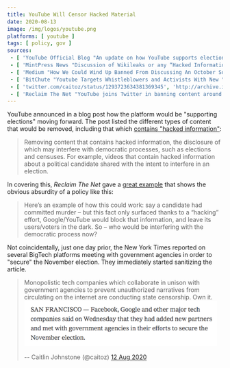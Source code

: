 ```yaml
---
title: YouTube Will Censor Hacked Material
date: 2020-08-13
image: /img/logos/youtube.png
platforms: [ youtube ]
tags: [ policy, gov ]
sources:
 - [ 'YouTube Official Blog "An update on how YouTube supports elections" by Leslie Miller (13 Aug 2020)', 'http://archive.is/Yfqg9' ]
 - [ 'MintPress News "Discussion of Wikileaks or any “Hacked Information” Banned Under New YouTube Rules" by Alan Macleod (14 Aug 2020)', 'http://archive.is/IyH3V' ]
 - [ 'Medium "How We Could Wind Up Banned From Discussing An October Surprise On Social Media This Election" by Caitlin Johnstone (15 Aug 2020)', 'http://archive.is/6sUYN' ]
 - [ 'BitChute "Youtube Targets Whistleblowers and Activists With New "Hacked" Material TOS" by Styxhexenhammer666 (15 Aug 2020)', 'https://www.bitchute.com/video/e2fH9V8EcTI/' ]
 - [ 'twitter.com/caitoz/status/1293723634381369345', 'http://archive.is/hlU0g' ]
 - [ 'Reclaim The Net "YouTube joins Twitter in banning content around "hacked" material in the run up to the election" by Didi Rankovic (17 Aug 2020)', 'http://archive.is/Ow4CD' ]
---
```


YouTube announced in a blog post how the platform would be "supporting
elections" moving forward. The post listed the different types of content that
would be removed, including that which [contains "hacked
information"](http://archive.is/Yfqg9#selection-1153.0-1153.279):
> Removing content that contains hacked information, the disclosure of which
> may interfere with democratic processes, such as elections and censuses. For
> example, videos that contain hacked information about a political candidate
> shared with the intent to interfere in an election.

In covering this, _Reclaim The Net_ gave a [great
example](http://archive.is/Ow4CD#selection-425.0-425.286) that shows the
obvious absurdity of a policy like this:
> Here’s an example of how this could work: say a candidate had committed
> murder – but this fact only surfaced thanks to a “hacking” effort,
> Google/YouTube would block that information, and leave its users/voters in
> the dark. So – who would be interfering with the democratic process now?

Not coincidentally, just one day prior, the New York Times reported on several
BigTech platforms meeting with government agencies in order to "secure" the
November election. They immediately started sanitizing the article.
> Monopolistic tech companies which collaborate in unison with government
> agencies to prevent unauthorized narratives from circulating on the internet
> are conducting state censorship. Own it.
> ![](caitoz-1293723634381369345.png)
>
> -- Caitlin Johnstone (@caitoz) [12 Aug 2020](http://archive.is/hlU0g)
